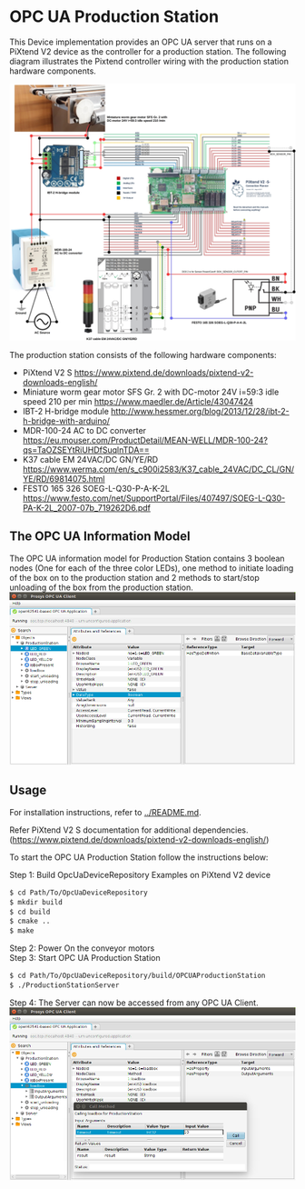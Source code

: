 # OPC UA Production Station

This Device implementation provides an OPC UA server that runs on a PiXtend V2 device as the controller for a production station. The following diagram illustrates the Pixtend controller wiring with the production station hardware components.

![Alt text](OPCUAProductionStation.jpg?raw=true "OPC UA Production Station Setup")

The production station consists of the following hardware components:<br />
 * PiXtend V2 S https://www.pixtend.de/downloads/pixtend-v2-downloads-english/
 * Miniature worm gear motor SFS Gr. 2 with DC-motor 24V i=59:3 idle speed 210 per min  https://www.maedler.de/Article/43047424
 * IBT-2 H-bridge module http://www.hessmer.org/blog/2013/12/28/ibt-2-h-bridge-with-arduino/
 * MDR-100-24 AC to DC converter https://eu.mouser.com/ProductDetail/MEAN-WELL/MDR-100-24?qs=TaOZSEYtRiUHDfSuqlnTDA==
 * K37 cable EM 24VAC/DC GN/YE/RD  https://www.werma.com/en/s_c900i2583/K37_cable_24VAC/DC_CL/GN/YE/RD/69814075.html
 * FESTO 165 326 SOEG-L-Q30-P-A-K-2L  https://www.festo.com/net/SupportPortal/Files/407497/SOEG-L-Q30-PA-K-2L_2007-07b_719262D6.pdf

## The OPC UA Information Model

The OPC UA information model for Production Station contains 3 boolean nodes (One for each of the three color LEDs), one method to initiate loading of the box on to the production station and 2 methods to start/stop unloading of the box from the production station.
![Alt text](ProductionStation.png?raw=true "Production Station Server Information Model")
## Usage

For installation instructions, refer to [../README.md](../README.md).

Refer PiXtend V2 S documentation for additional dependencies. (https://www.pixtend.de/downloads/pixtend-v2-downloads-english/)

To start the OPC UA Production Station follow the instructions below:

Step 1: Build OpcUaDeviceRepository Examples on PiXtend V2 device<br />
```sh
$ cd Path/To/OpcUaDeviceRepository
$ mkdir build
$ cd build
$ cmake ..
$ make
```

Step 2: Power On the conveyor motors<br />
Step 3: Start OPC UA Production Station<br />
```sh
$ cd Path/To/OpcUaDeviceRepository/build/OPCUAProductionStation
$ ./ProductionStationServer
```

Step 4: The Server can now be accessed from any OPC UA Client.
![Alt text](ProductionStationSW.png?raw=true "Production Station Server Method Call Usage")
